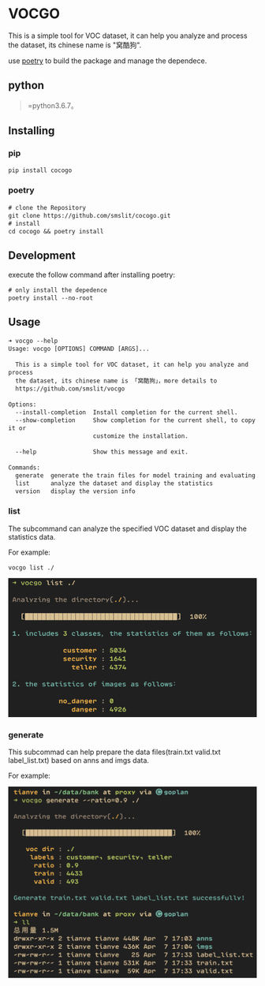 # VOCGO

This is a simple tool for VOC dataset, it can help you analyze and process the dataset, its chinese name is "窝酷狗".

use [poetry](https://python-poetry.org/) to build the package and manage the dependece.

## python 

>=python3.6.7。

## Installing

### pip

```shell
pip install cocogo
```

### poetry

```shell
# clone the Repository
git clone https://github.com/smslit/cocogo.git
# install
cd cocogo && poetry install
```

## Development

execute the follow command after installing poetry:

```shell
# only install the depedence
poetry install --no-root
```

## Usage

```shell
➜ vocgo --help     
Usage: vocgo [OPTIONS] COMMAND [ARGS]...

  This is a simple tool for VOC dataset, it can help you analyze and process
  the dataset, its chinese name is 「窝酷狗」，more details to
  https://github.com/smslit/vocgo

Options:
  --install-completion  Install completion for the current shell.
  --show-completion     Show completion for the current shell, to copy it or
                        customize the installation.

  --help                Show this message and exit.

Commands:
  generate  generate the train files for model training and evaluating
  list      analyze the dataset and display the statistics
  version   display the version info
```

### list

The subcommand can analyze the specified VOC dataset and display the statistics data.

For example:

```shell
vocgo list ./
```

![list](images/list.png)

### generate

This subcommad can help prepare the data files(train.txt valid.txt label_list.txt) based on anns and imgs data.

For example:

![generate](images/generate.png)

